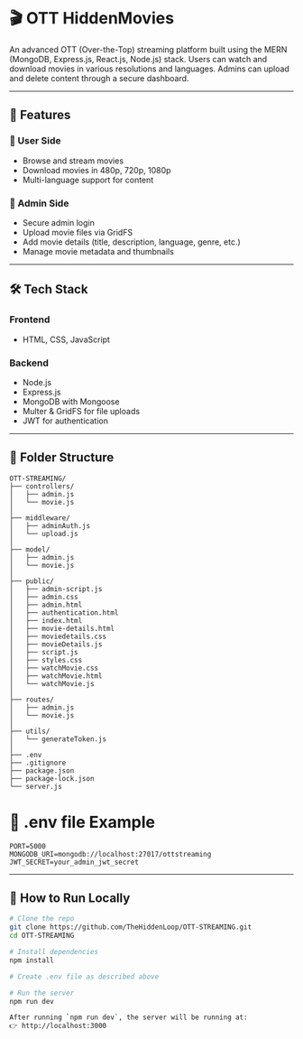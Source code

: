 # 🎬 OTT HiddenMovies

An advanced OTT (Over-the-Top) streaming platform built using the MERN (MongoDB, Express.js, React.js, Node.js) stack. Users can watch and download movies in various resolutions and languages. Admins can upload and delete content through a secure dashboard.


---

## 🚀 Features

### 👤 User Side
- Browse and stream movies
- Download movies in 480p, 720p, 1080p
- Multi-language support for content

### 🔐 Admin Side
- Secure admin login
- Upload movie files via GridFS
- Add movie details (title, description, language, genre, etc.)
- Manage movie metadata and thumbnails

---

## 🛠️ Tech Stack

### Frontend
- HTML, CSS, JavaScript

### Backend
- Node.js
- Express.js
- MongoDB with Mongoose
- Multer & GridFS for file uploads
- JWT for authentication

---

## 🧾 Folder Structure

```
OTT-STREAMING/
├── controllers/
│   ├── admin.js
│   └── movie.js
│
├── middleware/
│   ├── adminAuth.js
│   └── upload.js
│
├── model/
│   ├── admin.js
│   └── movie.js
│
├── public/
│   ├── admin-script.js
│   ├── admin.css
│   ├── admin.html
│   ├── authentication.html
│   ├── index.html
│   ├── movie-details.html
│   ├── moviedetails.css
│   ├── movieDetails.js
│   ├── script.js
│   ├── styles.css
│   ├── watchMovie.css
│   ├── watchMovie.html
│   └── watchMovie.js
│
├── routes/
│   ├── admin.js
│   └── movie.js
│
├── utils/
│   └── generateToken.js
│
├── .env
├── .gitignore
├── package.json
├── package-lock.json
└── server.js
```


# 🧪 .env file Example

```
PORT=5000
MONGODB_URI=mongodb://localhost:27017/ottstreaming
JWT_SECRET=your_admin_jwt_secret
```

---



## 🚀 How to Run Locally

```bash
# Clone the repo
git clone https://github.com/TheHiddenLoop/OTT-STREAMING.git
cd OTT-STREAMING

# Install dependencies
npm install

# Create .env file as described above

# Run the server
npm run dev

After running `npm run dev`, the server will be running at:
👉 http://localhost:3000
